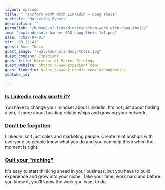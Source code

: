 ```yaml
---
layout: episode
title: "Transform work with Linkedin — Doug Theis"
subtitle: "Marketing Events"
description: ""
permalink: "/humans-of-linkedin/transform-work-with-doug-theis/"
img: "/uploads/holi-banner-010-doug-theis-1x1.png"
date: "2020-07-01"
ttr: '00:32:41'
guest: Doug Theis
guest_image: "/uploads/holi-doug-theis.jpg"
guest_company: Expedient
guest_title: Director of Market Strategy
guest_website: hhttps://www.expedient.com/
guest_linkedin: https://www.linkedin.com/in/dougtheis/
youtube_id:  

---
```


### [Is Linkedin really worth it?](https://youtu.be/q5nAohMZNMQ)
You have to change your mindset about Linkedin. It's not just about finding a job, it more about building relationships and growing your network.


### [Don't be forgotten](https://youtu.be/hhwGuxulIuc)
Linkedin isn't just sales and marketing people. Create relationships with everyone so people know what you do and you can help them when the moment is right.


### [Quit your "niching"](https://youtu.be/bBsmJQ6KmAU)
It's easy to start thinking ahead in your business, but you have to build experience and grow into your niche. Take your time, work hard and before you know it, you'll know the work you want to do.
